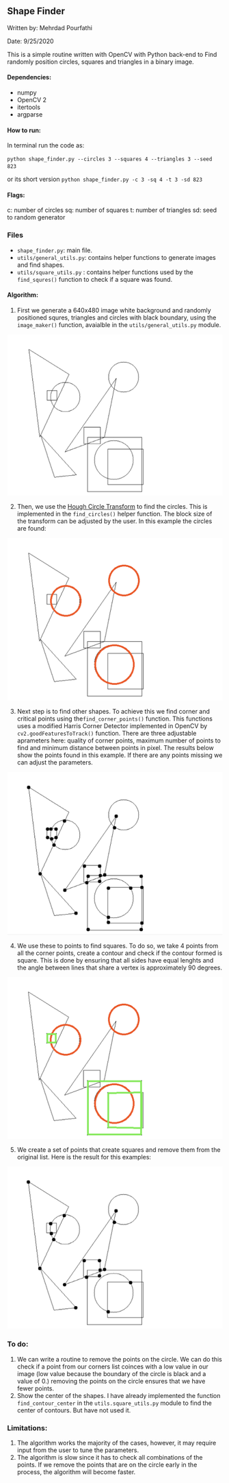 ## Shape Finder

Written by: Mehrdad Pourfathi

Date: 9/25/2020


This is a simple routine written with OpenCV with Python back-end to Find randomly position circles, squares and triangles in a binary image. 

#### Dependencies:
* numpy
* OpenCV 2
* itertools
* argparse


#### How to run:
In terminal run the code as:

`python shape_finder.py --circles 3 --squares 4 --triangles 3 --seed 823`

or its short version
`python shape_finder.py -c 3 -sq 4 -t 3 -sd 823`

#### Flags:
c: number of circles
sq: number of squares
t: number of triangles
sd: seed to random generator

### Files
* `shape_finder.py`: main file.
* `utils/general_utils.py`: contains helper functions to generate images and find shapes.
* `utils/square_utils.py` : contains helper functions used by the `find_squres()` function to check if a square was found. 

#### Algorithm:
1. First we generate a 640x480 image white background and randomly positioned squres, triangles and circles with black boundary, using the `image_maker()` function, avaialble in the `utils/general_utils.py` module.

![](figures/input.png)

2. Then, we use the [Hough Circle Transform](https://docs.opencv.org/4.3.0/d4/d70/tutorial_hough_circle.html) to find the circles. This is implemented in the `find_circles()` helper function. The block size of the transform can be adjusted by the user. In this example the circles are found:

![](figures/circles.png)

3. Next step is to find other shapes. To achieve this we find corner and critical points using the`find_corner_points()` function. This functions uses a modified Harris Corner Detector implemented in OpenCV by `cv2.goodFeaturesToTrack()` function. There are three adjustable aprameters here: quality of corner points, maximum number of points to find and minimum distance between points in pixel. The results below show the points found in this example. If there are any points missing we can adjust the parameters.

![](figures/all_corners.png)

4. We use these to points to find squares. To do so, we take 4 points from all the corner points, create a contour and check if the contour formed is square. This is done by ensuring that all sides have equal lenghts and the angle between lines that share a vertex is approximately 90 degrees. 

![](figures/circles_and_squres.png)

5. We create a set of points that create squares and remove them from the original list. Here is the result for this examples:

![](figures/no_square_corners.png)

### To do:
1. We can write a routine to remove the points on the circle. We can do this check if a point from our corners list coinces with a low value in our image (low value because the boundary of the circle is black and a value of 0.) removing the points on the circle ensures that we have fewer points. 
2. Show the center of the shapes. I have already implemented the function `find_contour_center` in the `utils.square_utils.py` module to find the center of contours. But have not used it.

### Limitations:
1. The algorithm works the majority of the cases, however, it may require input from the user to tune the parameters. 
2. The algorithm is slow since it has to check all combinations of the points. If we remove the points that are on the circle early in the process, the algorithm will become faster. 